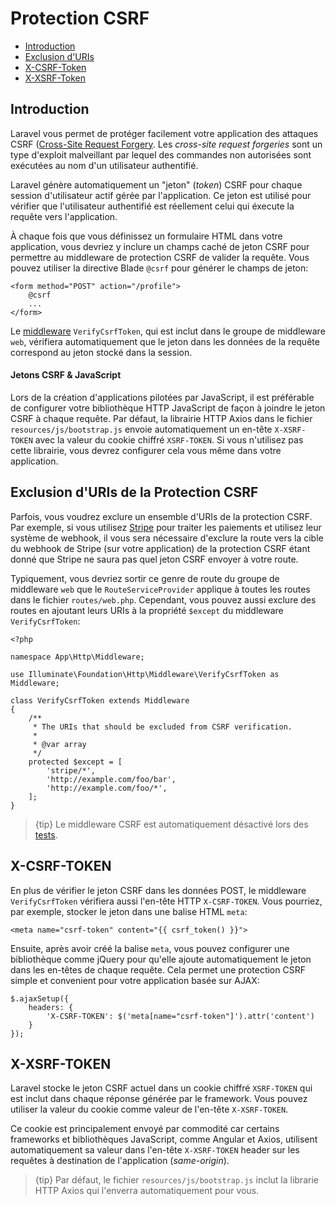 # Protection CSRF

- [Introduction](#csrf-introduction)
- [Exclusion d'URIs](#csrf-excluding-uris)
- [X-CSRF-Token](#csrf-x-csrf-token)
- [X-XSRF-Token](#csrf-x-xsrf-token)

<a name="csrf-introduction"></a>
## Introduction

Laravel vous permet de protéger facilement votre application des attaques CSRF ([Cross-Site Request Forgery](https://fr.wikipedia.org/wiki/Cross-site_request_forgery). Les *cross-site request forgeries* sont un type d'exploit malveillant par lequel des commandes non autorisées sont exécutées au nom d'un utilisateur authentifié.

Laravel génère automatiquement un "jeton" (*token*) CSRF pour chaque session d'utilisateur actif gérée par l'application. Ce jeton est utilisé pour vérifier que l'utilisateur authentifié est réellement celui qui éxecute la requête vers l'application.

À chaque fois que vous définissez un formulaire HTML dans votre application, vous devriez y inclure un champs caché de jeton CSRF pour permettre au middleware de protection CSRF de valider la requête. Vous pouvez utiliser la directive Blade `@csrf` pour générer le champs de jeton:

    <form method="POST" action="/profile">
        @csrf
        ...
    </form>

Le [middleware](middleware) `VerifyCsrfToken`, qui est inclut dans le groupe de middleware `web`, vérifiera automatiquement que le jeton dans les données de la requête correspond au jeton stocké dans la session.

#### Jetons CSRF & JavaScript

Lors de la création d'applications pilotées par JavaScript, il est préférable de configurer votre bibliothèque HTTP JavaScript de façon à joindre le jeton CSRF à chaque requête. Par défaut, la librairie HTTP Axios dans le fichier `resources/js/bootstrap.js` envoie automatiquement un en-tête `X-XSRF-TOKEN` avec la valeur du cookie chiffré `XSRF-TOKEN`. Si vous n'utilisez pas cette librairie, vous devrez configurer cela vous même dans votre application.

<a name="csrf-excluding-uris"></a>
## Exclusion d'URIs de la Protection CSRF

Parfois, vous voudrez exclure un ensemble d'URIs de la protection CSRF. Par exemple, si vous utilisez [Stripe](https://stripe.com) pour traiter les paiements et utilisez leur système de webhook, il vous sera nécessaire d'exclure la route vers la cible du webhook de Stripe (sur votre application) de la protection CSRF étant donné que Stripe ne saura pas quel jeton CSRF envoyer à votre route.

Typiquement, vous devriez sortir ce genre de route du groupe de middleware `web` que le `RouteServiceProvider` applique à toutes les routes dans le fichier `routes/web.php`. Cependant, vous pouvez aussi exclure des routes en ajoutant leurs URIs à la propriété `$except` du middleware `VerifyCsrfToken`:

    <?php

    namespace App\Http\Middleware;

    use Illuminate\Foundation\Http\Middleware\VerifyCsrfToken as Middleware;

    class VerifyCsrfToken extends Middleware
    {
        /**
         * The URIs that should be excluded from CSRF verification.
         *
         * @var array
         */
        protected $except = [
            'stripe/*',
            'http://example.com/foo/bar',
            'http://example.com/foo/*',
        ];
    }

> {tip} Le middleware CSRF est automatiquement désactivé lors des [tests](testing).

<a name="csrf-x-csrf-token"></a>
## X-CSRF-TOKEN

En plus de vérifier le jeton CSRF dans les données POST, le middleware `VerifyCsrfToken` vérifiera aussi l'en-tête HTTP `X-CSRF-TOKEN`. Vous pourriez, par exemple, stocker le jeton dans une balise HTML `meta`:

    <meta name="csrf-token" content="{{ csrf_token() }}">

Ensuite, après avoir créé la balise `meta`, vous pouvez configurer une bibliothèque comme jQuery pour qu'elle ajoute automatiquement le jeton dans les en-têtes de chaque requête. Cela permet une protection CSRF simple et convenient pour votre application basée sur AJAX:

    $.ajaxSetup({
        headers: {
            'X-CSRF-TOKEN': $('meta[name="csrf-token"]').attr('content')
        }
    });

<a name="csrf-x-xsrf-token"></a>
## X-XSRF-TOKEN

Laravel stocke le jeton CSRF actuel dans un cookie chiffré `XSRF-TOKEN` qui est inclut dans chaque réponse générée par le framework. Vous pouvez utiliser la valeur du cookie comme valeur de l'en-tête `X-XSRF-TOKEN`.

Ce cookie est principalement envoyé par commodité car certains frameworks et bibliothèques JavaScript, comme Angular et Axios, utilisent automatiquement sa valeur dans l'en-tête `X-XSRF-TOKEN` header sur les requêtes à destination de l'application (*same-origin*).

> {tip} Par défaut, le fichier `resources/js/bootstrap.js` inclut la librarie HTTP Axios qui l'enverra automatiquement pour vous.
